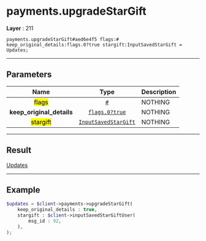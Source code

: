 # payments.upgradeStarGift

**Layer** : 211

```tl
payments.upgradeStarGift#aed6e4f5 flags:# keep_original_details:flags.0?true stargift:InputSavedStarGift = Updates;
```

---

## Parameters

| Name | Type | Description |
| :---: | :---: | :--- |
| <mark>flags</mark> | [`#`](type/#) | NOTHING |
| **keep_original_details** | [`flags.0?true`](type/true) | NOTHING |
| <mark>stargift</mark> | [`InputSavedStarGift`](type/InputSavedStarGift) | NOTHING |

---

## Result

[Updates](type/Updates)

---

## Example

```php
$updates = $client->payments->upgradeStarGift(
	keep_original_details : true,
	stargift : $client->inputSavedStarGiftUser(
		msg_id : 92,
	),
);
```